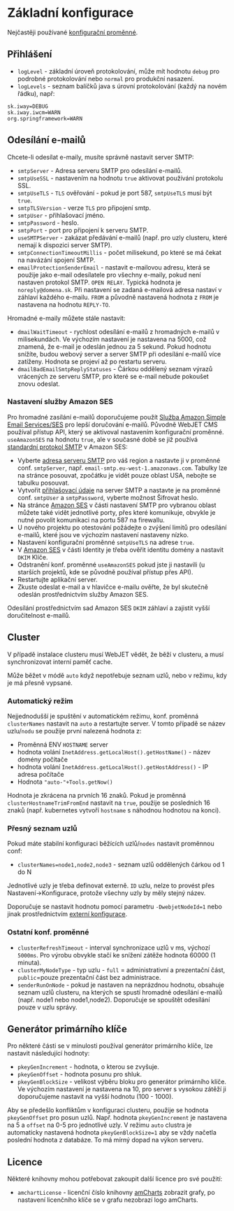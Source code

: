 # Základní konfigurace

Nejčastěji používané [konfigurační proměnné](../../admin/setup/configuration/README.md).

## Přihlášení

- `logLevel` - základní úroveň protokolování, může mít hodnotu `debug` pro podrobné protokolování nebo `normal` pro produkční nasazení.
- `logLevels` - seznam balíčků java s úrovní protokolování (každý na novém řádku), např:

```
sk.iway=DEBUG
sk.iway.iwcm=WARN
org.springframework=WARN
```

## Odesílání e-mailů

Chcete-li odesílat e-maily, musíte správně nastavit server SMTP:
- `smtpServer` - Adresa serveru SMTP pro odesílání e-mailů.
- `smtpUseSSL` - nastavením na hodnotu `true` aktivovat používání protokolu SSL.
- `smtpUseTLS` - `TLS` ověřování - pokud je port 587, `smtpUseTLS` musí být `true`.
- `smtpTLSVersion` - verze `TLS` pro připojení smtp.
- `smtpUser` - přihlašovací jméno.
- `smtpPassword` - heslo.
- `smtpPort` - port pro připojení k serveru SMTP.
- `useSMTPServer` - zakázat předávání e-mailů (např. pro uzly clusteru, které nemají k dispozici server SMTP).
- `smtpConnectionTimeoutMillis` - počet milisekund, po které se má čekat na navázání spojení SMTP.
- `emailProtectionSenderEmail` - nastavit e-mailovou adresu, která se použije jako e-mail odesílatele pro všechny e-maily, pokud není nastaven protokol SMTP. `OPEN RELAY`. Typická hodnota je `noreply@domena.sk`. Při nastavení se zadaná e-mailová adresa nastaví v záhlaví každého e-mailu. `FROM` a původně nastavená hodnota z `FROM` je nastavena na hodnotu `REPLY-TO`.

Hromadné e-maily můžete stále nastavit:
- `dmailWaitTimeout` - rychlost odesílání e-mailů z hromadných e-mailů v milisekundách. Ve výchozím nastavení je nastavena na 5000, což znamená, že e-mail je odeslán jednou za 5 sekund. Pokud hodnotu snížíte, budou webový server a server SMTP při odesílání e-mailů více zatíženy. Hodnota se projeví až po restartu serveru.
- `dmailBadEmailSmtpReplyStatuses` - Čárkou oddělený seznam výrazů vrácených ze serveru SMTP, pro které se e-mail nebude pokoušet znovu odeslat.

### Nastavení služby Amazon SES

Pro hromadné zasílání e-mailů doporučujeme použít [Služba Amazon Simple Email Services/SES](https://aws.amazon.com/ses/) pro lepší doručování e-mailů. Původně WebJET CMS používal přístup API, který se aktivoval nastavením konfigurační proměnné. `useAmazonSES` na hodnotu `true`, ale v současné době se již používá [standardní protokol SMTP](https://docs.aws.amazon.com/ses/latest/dg/send-email-smtp.html) v Amazon SES:
- Vyberte [adresa serveru SMTP](https://docs.aws.amazon.com/general/latest/gr/ses.html) pro váš region a nastavte ji v proměnné conf. `smtpServer`, např. `email-smtp.eu-west-1.amazonaws.com`. Tabulky lze na stránce posouvat, zpočátku je vidět pouze oblast USA, nebojte se tabulku posouvat.
- Vytvořit [přihlašovací údaje](https://docs.aws.amazon.com/ses/latest/dg/smtp-credentials.html) na server SMTP a nastavte je na proměnné conf. `smtpUser` a `smtpPassword`, vyberte možnost Šifrovat heslo.
- Na stránce [Amazon SES](https://console.aws.amazon.com/ses/) v části nastavení SMTP pro vybranou oblast můžete také vidět jednotlivé porty, přes které komunikuje, obvykle je nutné povolit komunikaci na portu 587 na firewallu.
- U nového projektu po otestování požádejte o zvýšení limitů pro odesílání e-mailů, které jsou ve výchozím nastavení nastaveny nízko.
- Nastavení konfigurační proměnné `smtpUseTLS` na adrese `true`.
- V [Amazon SES](https://console.aws.amazon.com/ses/) v části Identity je třeba ověřit identitu domény a nastavit `DKIM` Klíče.
- Odstranění konf. proměnné `useAmazonSES` pokud jste ji nastavili (u starších projektů, kde se původně používal přístup přes API).
- Restartujte aplikační server.
- Zkuste odeslat e-mail a v hlavičce e-mailu ověřte, že byl skutečně odeslán prostřednictvím služby Amazon SES.

Odesílání prostřednictvím sad Amazon SES `DKIM` záhlaví a zajistit vyšší doručitelnost e-mailů.

## Cluster

V případě instalace clusteru musí WebJET vědět, že běží v clusteru, a musí synchronizovat interní paměť cache.

Může běžet v módě `auto` když nepotřebuje seznam uzlů, nebo v režimu, kdy je má přesně vypsané.

### Automatický režim

Nejjednodušší je spuštění v automatickém režimu, konf. proměnná `clusterNames` nastavit na `auto` a restartujte server. V tomto případě se název uzlu/`nodu` se použije první nalezená hodnota z:
- Proměnná ENV `HOSTNAME` server
- hodnota volání `InetAddress.getLocalHost().getHostName()` - název domény počítače
- hodnota volání `InetAddress.getLocalHost().getHostAddress()` - IP adresa počítače
- Hodnota `"auto-"+Tools.getNow()`

Hodnota je zkrácena na prvních 16 znaků. Pokud je proměnná `clusterHostnameTrimFromEnd` nastavit na `true`, použije se posledních 16 znaků (např. kubernetes vytvoří `hostname` s náhodnou hodnotou na konci).

### Přesný seznam uzlů

Pokud máte stabilní konfiguraci běžících uzlů/`nodes` nastavit proměnnou conf:
- `clusterNames=node1,node2,node3` - seznam uzlů oddělených čárkou od 1 do N

Jednotlivé uzly je třeba definovat externě. `ID` uzlu, nelze to provést přes Nastavení->Konfigurace, protože všechny uzly by měly stejný název.

Doporučuje se nastavit hodnotu pomocí parametru `-DwebjetNodeId=1` nebo jinak prostřednictvím [externí konfigurace](../external-configuration.md).

### Ostatní konf. proměnné

- `clusterRefreshTimeout` - interval synchronizace uzlů v ms, výchozí `5000ms`. Pro výrobu obvykle stačí ke snížení zátěže hodnota 60000 (1 minuta).
- `clusterMyNodeType` - typ uzlu - `full` = administrativní a prezentační část, `public`=pouze prezentační část bez administrace.
- `senderRunOnNode` - pokud je nastaven na neprázdnou hodnotu, obsahuje seznam uzlů clusteru, na kterých se spustí hromadné odesílání e-mailů (např. node1 nebo node1,node2). Doporučuje se spouštět odesílání pouze v uzlu správy.

## Generátor primárního klíče

Pro některé části se v minulosti používal generátor primárního klíče, lze nastavit následující hodnoty:
- `pkeyGenIncrement` - hodnota, o kterou se zvyšuje.
- `pkeyGenOffset` - hodnota posunu pro shluk.
- `pkeyGenBlockSize` - velikost výběru bloku pro generátor primárního klíče. Ve výchozím nastavení je nastavena na 10, pro server s vysokou zátěží ji doporučujeme nastavit na vyšší hodnotu (100 - 1000).

Aby se předešlo konfliktům v konfiguraci clusteru, použije se hodnota `pkeyGenOffset` pro posun uzlů. Např. hodnota `pkeyGenIncrement` je nastavena na 5 a `offset` na 0-5 pro jednotlivé uzly. V režimu `auto` clustra je automaticky nastavená hodnota `pkeyGenBlockSize=1` aby se vždy načetla poslední hodnota z databáze. To má mírný dopad na výkon serveru.

## Licence

Některé knihovny mohou potřebovat zakoupit další licence pro své použití:
- `amchartLicense` - licenční číslo knihovny [amCharts](https://www.amcharts.com) zobrazit grafy, po nastavení licenčního klíče se v grafu nezobrazí logo amCharts.
